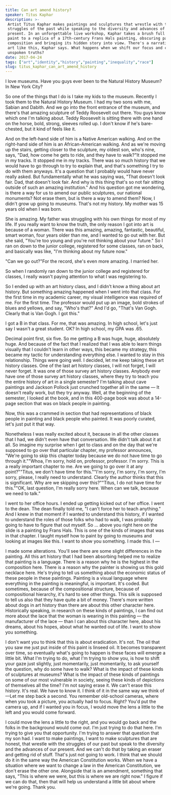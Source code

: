 ```yaml
---
title: Can art amend history?
speaker: Titus Kaphar
description: >-
 Artist Titus Kaphar makes paintings and sculptures that wrestle with the
 struggles of the past while speaking to the diversity and advances of the
 present. In an unforgettable live workshop, Kaphar takes a brush full of white
 paint to a replica of a 17th-century Frans Hals painting, obscuring parts of the
 composition and bringing its hidden story into view. There's a narrative coded in
 art like this, Kaphar says. What happens when we shift our focus and confront
 unspoken truths?
date: 2017-04-24
tags: ["art","identity","history","painting","inequality","race"]
slug: titus_kaphar_can_art_amend_history
---
```


I love museums. Have you guys ever been to the Natural History Museum? In New York
City?

So one of the things that I do is I take my kids to the museum. Recently I took them to
the Natural History Museum. I had my two sons with me, Sabian and Dabith. And we go into
the front entrance of the museum, and there's that amazing sculpture of Teddy Roosevelt
out there. You guys know which one I'm talking about. Teddy Roosevelt is sitting there
with one hand on the horse, bold, strong, sleeves rolled up. I don't know if he's
bare-chested, but it kind of feels like it.

And on the left-hand side of him is a Native American walking. And on the right-hand side
of him is an African-American walking. And as we're moving up the stairs, getting closer
to the sculpture, my oldest son, who's nine, says, "Dad, how come he gets to ride, and
they have to walk?"It stopped me in my tracks. It stopped me in my tracks. There was so
much history that we would have to go through to try to explain that, and that's something
I try to do with them anyways. It's a question that I probably would have never really
asked. But fundamentally what he was saying was, "That doesn't look fair. Dad, that
doesn't look fair. And why is this thing that's so not fair sitting outside of such an
amazing institution." And his question got me wondering, is there a way for us to amend
our public sculptures, our national monuments? Not erase them, but is there a way to amend
them? Now, I didn't grow up going to museums. That's not my history. My mother was 15 years
old when I was born.

She is amazing. My father was struggling with his own things for most of my life. If you
really want to know the truth, the only reason I got into art is because of a woman. There
was this amazing, amazing, fantastic, beautiful, smart woman, four years older than me,
and I wanted to go out with her. But she said, "You're too young and you're not thinking
about your future." So I ran on down to the junior college, registered for some classes,
ran on back, and basically was like, "I'm thinking about my future now."

"Can we go out?"For the record, she's even more amazing. I married her.

So when I randomly ran down to the junior college and registered for classes, I really
wasn't paying attention to what I was registering to.

So I ended up with an art history class, and I didn't know a thing about art history. But
something amazing happened when I went into that class. For the first time in my academic
career, my visual intelligence was required of me. For the first time. The professor would
put up an image, bold strokes of blues and yellows, and say, "Who's that?" And I'd go,
"That's Van Gogh. Clearly that is Van Gogh. I got this."

I got a B in that class. For me, that was amazing. In high school, let's just say I wasn't
a great student. OK? In high school, my GPA was .65.

Decimal point first, six five. So me getting a B was huge, huge, absolutely huge. And
because of the fact that I realized that I was able to learn things visually that I
couldn't learn in other ways, this became my strategy, this became my tactic for
understanding everything else. I wanted to stay in this relationship. Things were going
well. I decided, let me keep taking these art history classes. One of the last art history
classes, I will not forget, I will never forget. It was one of those survey art history
classes. Anybody ever have one of those survey art history classes, where they try to
teach you the entire history of art in a single semester? I'm talking about cave paintings
and Jackson Pollock just crunched together all in the same — It doesn't really work, but
they try anyway. Well, at the beginning of the semester, I looked at the book, and in this
400-page book was about a 14-page section that was on black people in painting.

Now, this was a crammed in section that had representations of black people in painting
and black people who painted. It was poorly curated, let's just put it that
way.

Nonetheless I was really excited about it, because in all the other classes that I had, we
didn't even have that conversation. We didn't talk about it at all. So imagine my surprise
when I get to class and on the day that we're supposed to go over that particular chapter,
my professor announces, "We're going to skip this chapter today because we do not have
time to go through it.""Whoa, I'm sorry, hold on, professor, professor. I'm sorry. This is
a really important chapter to me. Are we going to go over it at any point?""Titus, we
don't have time for this.""I'm sorry, I'm sorry, I'm sorry, I'm sorry, please, I really
need to understand. Clearly the author thinks that this is significant. Why are we
skipping over this?""Titus, I do not have time for this.""OK, last question, I'm really
sorry here. When can we talk, because we need to talk."

I went to her office hours. I ended up getting kicked out of her office. I went to the
dean. The dean finally told me, "I can't force her to teach anything." And I knew in that
moment if I wanted to understand this history, if I wanted to understand the roles of
those folks who had to walk, I was probably going to have to figure that out myself. So
... above you right here on the slide is a painting by Frans Hals. This is one of the
kinds of images that was in that chapter. I taught myself how to paint by going to museums
and looking at images like this. I want to show you something. I made this. I
—

I made some alterations. You'll see there are some slight differences in the painting. All
this art history that I had been absorbing helped me to realize that painting is a
language. There is a reason why he is the highest in the composition here. There is a
reason why the painter is showing us this gold necklace here. He's trying to tell us
something about the economic status of these people in these paintings. Painting is a
visual language where everything in the painting is meaningful, is important. It's coded.
But sometimes, because of the compositional structure, because of compositional hierarchy,
it's hard to see other things. This silk is supposed to tell us also that they have quite
a bit of money. There's more written about dogs in art history than there are about this
other character here. Historically speaking, in research on these kinds of paintings, I
can find out more about the lace that the woman is wearing in this painting — the
manufacturer of the lace — than I can about this character here, about his dreams, about
his hopes, about what he wanted out of life. I want to show you something.

I don't want you to think that this is about eradication. It's not. The oil that you saw
me just put inside of this paint is linseed oil. It becomes transparent over time, so
eventually what's going to happen is these faces will emerge a little bit. What I'm trying
to do, what I'm trying to show you, is how to shift your gaze just slightly, just
momentarily, just momentarily, to ask yourself the question, why do some have to walk?
What is the impact of these kinds of sculptures at museums? What is the impact of these
kinds of paintings on some of our most vulnerable in society, seeing these kinds of
depictions of themselves all the time? I'm not saying erase it. We can't erase this
history. It's real. We have to know it. I think of it in the same way we think of —Let me
step back a second. You remember old-school cameras, where when you took a picture, you
actually had to focus. Right? You'd put the camera up, and if I wanted you in focus, I
would move the lens a little to the left and you would come forward.

I could move the lens a little to the right, and you would go back and the folks in the
background would come out. I'm just trying to do that here. I'm trying to give you that
opportunity. I'm trying to answer that question that my son had. I want to make paintings,
I want to make sculptures that are honest, that wrestle with the struggles of our past but
speak to the diversity and the advances of our present. And we can't do that by taking an
eraser and getting rid of stuff. That's just not going to work. I think that we should do
it in the same way the American Constitution works. When we have a situation where we want
to change a law in the American Constitution, we don't erase the other one. Alongside that
is an amendment, something that says, "This is where we were, but this is where we are
right now." I figure if we can do that, then that will help us understand a little bit
about where we're going. Thank you.

<!--
ad_duration=3.33
comment_count=76
event="TED2017"
external_start_time=0
has_talk_citation=0
intro_duration=11.82
is_subtitle_required="False"
is_talk_featured="True"
language="en"
language_swap="False"
native_language="en"
number_of_related_talks=6
number_of_speakers=1
number_of_subtitled_videos=24
number_of_tags=6
number_of_talk_download_languages=24
number_of_talk_more_resources=0
number_of_talk_recommendations=0
number_of_talks_take_actions=2
post_ad_duration=0.83
published_timestamp="2017-08-01 15:01:50"
recording_date="2017-04-24"
speaker_description="Artist"
speaker_is_published=1
speaker_name="Titus Kaphar"
talk_more_resources=[]
talk_name="Can art amend history?"
talks_tags=["art","identity","history","painting","inequality","race"]
url_audio="https://download.ted.com/talks/TitusKaphar_2017.mp3?apikey=acme-roadrunner"
url_photo_speaker="https://pe.tedcdn.com/images/ted/1251e9de3c21c443b55ac464d7fc179b212b044a_254x191.jpg"
url_photo_talk="https://s3.amazonaws.com/talkstar-photos/uploads/d6e39d5a-eed8-49c1-b27c-3db05c2b3ade/TitusKaphar_2017-embed.jpg"
url_webpage="https://www.ted.com/talks/titus_kaphar_can_art_amend_history"
video_type_name="TED Stage Talk"
-->